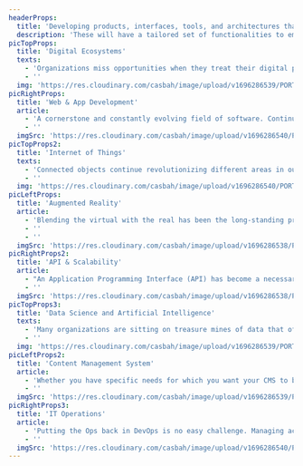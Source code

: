 ```yaml
---
headerProps:
  title: 'Developing products, interfaces, tools, and architectures that facilitate the organization in achieving its mission and connecting with its audiences.'
  description: 'These will have a tailored set of functionalities to empower both users and the organization itself, ensuring they find the perfect solution for their informational, promotional, or practical requirements.'
picTopProps:
  title: 'Digital Ecosystems'
  texts:
    - 'Organizations miss opportunities when they treat their digital presence as static and unrelated to the rest of what the digital world has to offer. By making way for an evolving and open company, entities can benefit from what the internet has the best to offer, whether it is by interconnecting their very own tools, or by making use of several connectable technologies that can push their digital presence forward.'
    - ''
  img: 'https://res.cloudinary.com/casbah/image/upload/v1696286539/PORTFOLIO/Expertise/Digital_Ecosystems_cmam3u.png'
picRightProps:
  title: 'Web & App Development'
  article:
    - 'A cornerstone and constantly evolving field of software. Continuous advancement in programming languages and frameworks opens the way to more innovative and performing digital experiences. This enables organizations to redefine their digital presence and explore a wider range of technological possibilities.'
    - ''
  imgSrc: 'https://res.cloudinary.com/casbah/image/upload/v1696286540/PORTFOLIO/Expertise/Web_App_Development_bd2u6c.png'
picTopProps2:
  title: 'Internet of Things'
  texts:
    - 'Connected objects continue revolutionizing different areas in our lives, from homes to territories. Whatever wasn’t connected in the past can now become “smart”, capable of communicating information and often receiving commands. With sensors and batteries that can last for years, new ways of collecting and acting on data are being invented every day.'
    - ''
  img: 'https://res.cloudinary.com/casbah/image/upload/v1696286540/PORTFOLIO/Expertise/Internet_of_Things_gj7dlr.png'
picLeftProps:
  title: 'Augmented Reality'
  article:
    - 'Blending the virtual with the real has been the long-standing promise of augmented reality technologies. This vision has finally become a reality, with the development of smartphone cameras that can now detect and measure objects in three dimensions, as well as the introduction of new headsets. This transformative technology has the potential to start a revolution in human interaction within the new blended spaces they’ll inhabit.'
    - ''
    - ''
  imgSrc: 'https://res.cloudinary.com/casbah/image/upload/v1696286538/PORTFOLIO/Expertise/Augmented_Reality_kffibl.png'
picRightProps2:
  title: 'API & Scalability'
  article:
    - "An Application Programming Interface (API) has become a necessary component in organizations' digital agility, enhancing the flexibility and adaptability of their data for various use cases. Remarkable scalability often accompanies an excellent API, which is why your architecture should be capable of effortlessly handling any number of requests, ranging from 0 to 1, 10, or even 100 million."
    - ''
  imgSrc: 'https://res.cloudinary.com/casbah/image/upload/v1696286538/PORTFOLIO/Expertise/API_Scalability_ze4hcr.png'
picTopProps3:
  title: 'Data Science and Artificial Intelligence'
  texts:
    - 'Many organizations are sitting on treasure mines of data that often go unused or, worse, remain un-digitized. Creating a data strategy is no longer optional in competitive territories and markets. Its use extends beyond merely collecting data; it also involves harnessing the power of Artificial Intelligence to comprehend future trends and tackle upcoming challenges.'
    - ''
  img: 'https://res.cloudinary.com/casbah/image/upload/v1696286539/PORTFOLIO/Expertise/Data_Science_and_Artificial_Intelligence_rcvjcr.png'
picLeftProps2:
  title: 'Content Management System'
  article:
    - 'Whether you have specific needs for which you want your CMS to be custom-made or a headless CMS adapted to suit your workflow, managing your content should not be painful. A bonus is connecting your CMS to an API and making the creation, editing, and management of your content cross-channels as easy as publishing it.'
    - ''
  imgSrc: 'https://res.cloudinary.com/casbah/image/upload/v1696286539/PORTFOLIO/Expertise/Content_Management_System_xagi2q.png'
picRightProps3:
  title: 'IT Operations'
  article:
    - 'Putting the Ops back in DevOps is no easy challenge. Managing access levels, ensuring data security, using appropriate infrastructures to handle the workload, and ensuring optimal performance. Rigorous processes should be in place to ensure well-planned and easily scalable resources, avoiding excessive allocation solely for the sake of safety.'
    - ''
  imgSrc: 'https://res.cloudinary.com/casbah/image/upload/v1696286540/PORTFOLIO/Expertise/IT_Operations_ypmajm.png'
---
```

